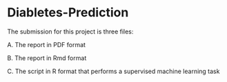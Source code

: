 # Diabletes-Prediction

The submission for this project is three files:

A. The report in PDF format

B. The report in Rmd format

C. The script in R format that performs a supervised machine learning task
